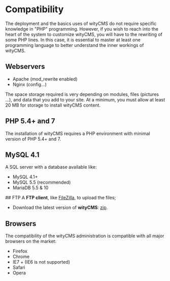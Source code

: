 # Compatibility

The deployment and the basics uses of wityCMS do not require specific knowledge in "PHP" programming. However, if you wish to reach into the heart of the system to customize wityCMS, you will have to the rewriting of some PHP lines. In this case, it is essential to master at least one programming language to better understand the inner workings of wityCMS.

## Webservers

* Apache (mod_rewrite enabled)
* Nginx (config…)

The space storage required is very depending on modules, files (pictures ...), and data that you add to your site. At a minimum, you must allow at least 20 MB for storage to install wityCMS content.

## PHP 5.4+ and 7

The installation of wityCMS requires a PHP environment with minimal version of PHP 5.4+ and 7.

## MySQL 4.1

A SQL server with a database available like:

* MySQL 4.1+
* MySQL 5.5 (recommended)
* MariaDB 5.5 & 10

## FTP
A **FTP client**, like [FileZilla](https://filezilla-project.org/), to upload the files;

* Download the latest version of **wityCMS**: [zip](https://github.com/Creatiwity/wityCMS/archive/0.5.0.zip). 
## Browsers

The compatibility of the wityCMS administration is compatible with all major browsers on the market:

* Firefox
* Chrome
* IE7 + (IE6 is not supported)
* Safari
* Opera